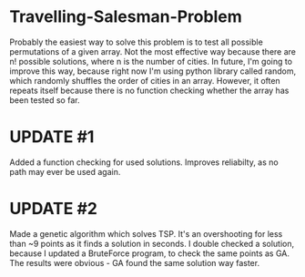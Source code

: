 # Travelling-Salesman-Problem

Probably the easiest way to solve this problem is to test all possible permutations of a given array. Not the most effective way because there are n! possible solutions, where n is the number of cities. In future, I'm going to improve this way, because right now I'm using python library called random, which randomly shuffles the order of cities in an array. However, it often repeats itself because there is no function checking whether the array has been tested so far.

# UPDATE #1

Added a function checking for used solutions. Improves reliabilty, as no path may ever be used again. 

# UPDATE #2

Made a genetic algorithm which solves TSP. It's an overshooting for less than ~9 points as it finds a solution in seconds. I double checked a solution, because I updated a BruteForce program, to check the same points as GA. The results were obvious - GA found the same solution way faster. 
